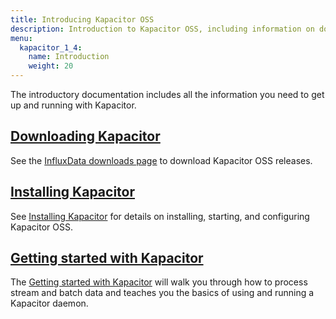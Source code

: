 ```yaml
---
title: Introducing Kapacitor OSS
description: Introduction to Kapacitor OSS, including information on downloading, installing, and getting started.
menu:
  kapacitor_1_4:
    name: Introduction
    weight: 20
---
```


The introductory documentation includes all the information you need to get up and running with Kapacitor.

## [Downloading Kapacitor](https://influxdata.com/downloads/#kapacitor)

See the [InfluxData downloads page](https://influxdata.com/downloads/#kapacitor) to download Kapacitor OSS releases.

## [Installing Kapacitor](/kapacitor/v1.4/introduction/installation/)

See [Installing Kapacitor](/kapacitor/v1.4/introduction/installation/) for details on installing, starting, and configuring Kapacitor OSS.

## [Getting started with Kapacitor](/kapacitor/v1.4/introduction/getting-started/)

The [Getting started with Kapacitor](/kapacitor/v1.4/introduction/getting-started/) will walk you through how to process stream and batch data and teaches you the basics of using and running a Kapacitor daemon.

